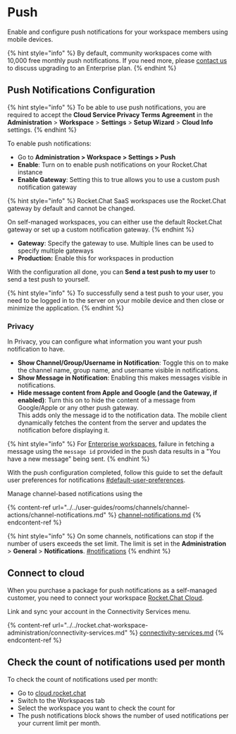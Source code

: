 # Push

Enable and configure push notifications for your workspace members using mobile devices.

{% hint style="info" %}
By default, community workspaces come with 10,000 free monthly push notifications. If you need more, please [contact us](https://www.rocket.chat/sales-contact) to discuss upgrading to an Enterprise plan.
{% endhint %}

## Push Notifications Configuration

{% hint style="info" %}
To be able to use push notifications, you are required to accept the **Cloud Service Privacy Terms Agreement** in the **Administration** > **Workspace** > **Settings** > **Setup Wizard** > **Cloud Info** settings.
{% endhint %}

To enable push notifications:

* Go to **Administration > Workspace > Settings > Push**
* **Enable**: Turn on to enable push notifications on your Rocket.Chat instance
* **Enable Gateway**: Setting this to true allows you to use a custom push notification gateway

{% hint style="info" %}
Rocket.Chat SaaS workspaces use the Rocket.Chat gateway by default and cannot be changed.

On self-managed workspaces, you can either use the default Rocket.Chat gateway or set up a custom notification gateway.
{% endhint %}

* **Gateway**: Specify the gateway to use. Multiple lines can be used to specify multiple gateways
* **Production:** Enable this for workspaces in production

With the configuration all done, you can **Send a test push to my user** to send a test push to yourself.

{% hint style="info" %}
To successfully send a test push to your user, you need to be logged in to the server on your mobile device and then close or minimize the application.
{% endhint %}

### Privacy

In Privacy, you can configure what information you want your push notification to have.

* **Show Channel/Group/Username in Notification**: Toggle this on to make the channel name, group name, and username visible in notifications.
* **Show Message in Notification**: Enabling this makes messages visible in notifications.
* **Hide message content from Apple and Google (and the Gateway, if enabled)**: Turn this on to hide the content of a message from Google/Apple or any other push gateway.\
  This adds only the message id to the notification data. The mobile client dynamically fetches the content from the server and updates the notification before displaying it.

{% hint style="info" %}
For [Enterprise workspaces](../../rocket.chat-workspace-administration/settings/enterprise.md), failure in fetching a message using the `message id` provided in the push data results in a "You have a new message" being sent.
{% endhint %}

With the push configuration completed, follow this guide to set the default user preferences for notifications [#default-user-preferences](../../rocket.chat-workspace-administration/settings/account-settings/#default-user-preferences "mention").&#x20;

Manage channel-based notifications using the&#x20;

{% content-ref url="../../user-guides/rooms/channels/channel-actions/channel-notifications.md" %}
[channel-notifications.md](../../user-guides/rooms/channels/channel-actions/channel-notifications.md)
{% endcontent-ref %}

{% hint style="info" %}
On some channels, notifications can stop if the number of users exceeds the set limit. The limit is set in the **Administration** > **General** > **Notifications**. [#notifications](../../rocket.chat-workspace-administration/settings/general/#notifications "mention")
{% endhint %}

## Connect to cloud

When you purchase a  package for push notifications as a self-managed customer, you need to connect your workspace [Rocket.Chat Cloud](../../cloud-account/).

Link and sync your account in the Connectivity Services menu.

{% content-ref url="../../rocket.chat-workspace-administration/connectivity-services.md" %}
[connectivity-services.md](../../rocket.chat-workspace-administration/connectivity-services.md)
{% endcontent-ref %}

## Check the count of notifications used per month

To check the count of notifications used per month:

* Go to [cloud.rocket.chat](http://cloud.rocket.chat)
* Switch to the Workspaces tab
* Select the workspace you want to check the count for
* The push notifications block shows the number of used notifications per your current limit per month.
